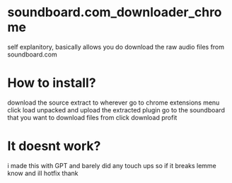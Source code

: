 # soundboard.com_downloader_chrome
self explanitory, basically allows you do download the raw audio files from soundboard.com

# How to install?
download the source
extract to wherever
go to chrome extensions menu
click load unpacked and upload the extracted plugin
go to the soundboard that you want to download files from
click download
profit

# It doesnt work?
i made this with GPT and barely did any touch ups so if it breaks lemme know and ill hotfix thank
